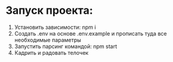 # Запуск проекта:

1. Установить зависимости: npm i
2. Создать .env на основе .env.example и прописать туда все необходимые параметры
3. Запустить парсинг командой: npm start
4. Кадрить и радовать телочек
